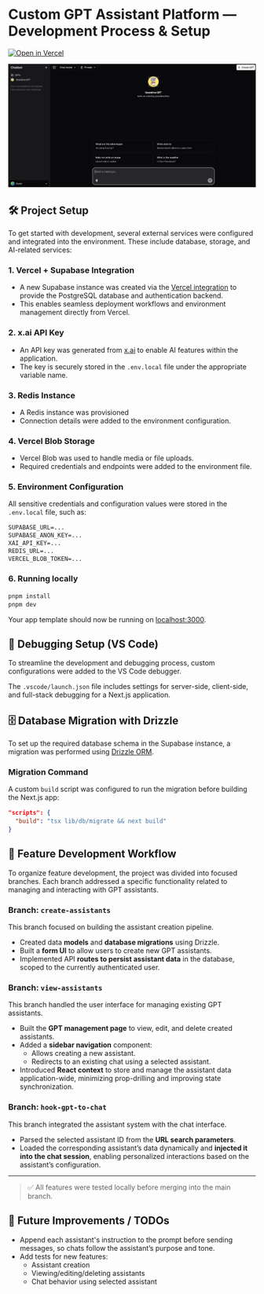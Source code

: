 # Custom GPT Assistant Platform — Development Process & Setup

[![Open in Vercel](https://img.shields.io/badge/🚀%20Live%20Demo-ai--chatbot--hgss.vercel.app-blue?style=for-the-badge)](https://ai-chatbot-hgss.vercel.app/)

![Thumbnail](./public/images/thumbnail.png) 

## 🛠️ Project Setup

To get started with development, several external services were configured and integrated into the environment. These include database, storage, and AI-related services:

### 1. Vercel + Supabase Integration

- A new Supabase instance was created via the [Vercel integration](https://vercel.com/integrations/supabase) to provide the PostgreSQL database and authentication backend.
- This enables seamless deployment workflows and environment management directly from Vercel.

### 2. x.ai API Key

- An API key was generated from [x.ai](https://x.ai/) to enable AI features within the application.
- The key is securely stored in the `.env.local` file under the appropriate variable name.

### 3. Redis Instance

- A Redis instance was provisioned
- Connection details were added to the environment configuration.

### 4. Vercel Blob Storage

- Vercel Blob was used to handle media or file uploads.
- Required credentials and endpoints were added to the environment file.

### 5. Environment Configuration

All sensitive credentials and configuration values were stored in the `.env.local` file, such as:

```env
SUPABASE_URL=...
SUPABASE_ANON_KEY=...
XAI_API_KEY=...
REDIS_URL=...
VERCEL_BLOB_TOKEN=...
```

### 6. Running locally

```bash
pnpm install
pnpm dev
```

Your app template should now be running on [localhost:3000](http://localhost:3000).

## 🧩 Debugging Setup (VS Code)

To streamline the development and debugging process, custom configurations were added to the VS Code debugger.

The `.vscode/launch.json` file includes settings for server-side, client-side, and full-stack debugging for a Next.js application.

## 🗄️ Database Migration with Drizzle

To set up the required database schema in the Supabase instance, a migration was performed using [Drizzle ORM](https://orm.drizzle.team/).

### Migration Command

A custom `build` script was configured to run the migration before building the Next.js app:

```json
"scripts": {
  "build": "tsx lib/db/migrate && next build"
}
```

## 🚧 Feature Development Workflow

To organize feature development, the project was divided into focused branches. Each branch addressed a specific functionality related to managing and interacting with GPT assistants.

### Branch: `create-assistants`

This branch focused on building the assistant creation pipeline.

- Created data **models** and **database migrations** using Drizzle.
- Built a **form UI** to allow users to create new GPT assistants.
- Implemented API **routes to persist assistant data** in the database, scoped to the currently authenticated user.

### Branch: `view-assistants`

This branch handled the user interface for managing existing GPT assistants.

- Built the **GPT management page** to view, edit, and delete created assistants.
- Added a **sidebar navigation** component:
  - Allows creating a new assistant.
  - Redirects to an existing chat using a selected assistant.
- Introduced **React context** to store and manage the assistant data application-wide, minimizing prop-drilling and improving state synchronization.

### Branch: `hook-gpt-to-chat`

This branch integrated the assistant system with the chat interface.

- Parsed the selected assistant ID from the **URL search parameters**.
- Loaded the corresponding assistant’s data dynamically and **injected it into the chat session**, enabling personalized interactions based on the assistant’s configuration.

---

> ✅ All features were tested locally before merging into the main branch.

## 📝 Future Improvements / TODOs

- Append each assistant's instruction to the prompt before sending messages, so chats follow the assistant’s purpose and tone.
- Add tests for new features:
  - Assistant creation
  - Viewing/editing/deleting assistants
  - Chat behavior using selected assistant
